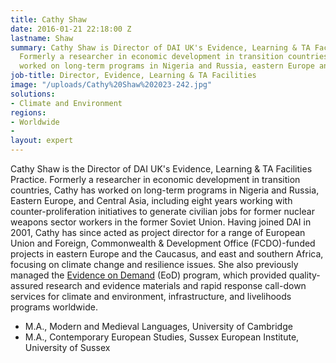 ```yaml
---
title: Cathy Shaw
date: 2016-01-21 22:18:00 Z
lastname: Shaw
summary: Cathy Shaw is Director of DAI UK's Evidence, Learning & TA Facilities Practice.
  Formerly a researcher in economic development in transition countries, Cathy has
  worked on long-term programs in Nigeria and Russia, eastern Europe and Central Asia.
job-title: Director, Evidence, Learning & TA Facilities
image: "/uploads/Cathy%20Shaw%202023-242.jpg"
solutions:
- Climate and Environment
regions:
- Worldwide
- 
layout: expert
---
```


Cathy Shaw is the Director of DAI UK's Evidence, Learning & TA Facilities Practice. Formerly a researcher in economic development in transition countries, Cathy has worked on long-term programs in Nigeria and Russia, Eastern Europe, and Central Asia, including eight years working with counter-proliferation initiatives to generate civilian jobs for former nuclear weapons sector workers in the former Soviet Union. Having joined DAI in 2001, Cathy has since acted as project director for a range of European Union and Foreign, Commonwealth & Development Office (FCDO)-funded projects in eastern Europe and the Caucasus, and east and southern Africa, focusing on climate change and resilience issues. She also previously managed the [Evidence on Demand](https://www.dai.com/our-work/projects/worldwide-evidence-demand-core-services) (EoD) program, which provided quality-assured research and evidence materials and rapid response call-down services for climate and environment, infrastructure, and livelihoods programs worldwide. 

* M.A., Modern and Medieval Languages, University of Cambridge
* M.A., Contemporary European Studies, Sussex European Institute, University of Sussex